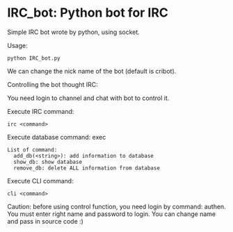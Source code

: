 # IRC_bot: Python bot for IRC

Simple IRC bot wrote by python, using socket.

Usage:

    python IRC_bot.py

We can change the nick name of the bot (default is cribot).

Controlling the bot thought IRC:

You need login to channel and chat with bot to control it.

Execute IRC command:

    irc <command>

Execute database command: exec <command>

    List of command:
      add_db(<string>): add information to database
      show_db: show database
      remove_db: delete ALL information from database

Execute CLI command:

    cli <command>

Caution: before using control function, you need login by command: authen. You must enter right name and password to login. You can change name and pass in source code :)
